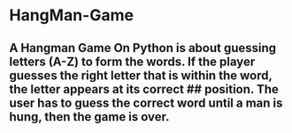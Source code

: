 # HangMan-Game

## A Hangman Game On Python is about guessing letters (A-Z) to form the words. If the player guesses the right letter that is within the word, the letter appears at its correct   ## position. The user has to guess the correct word until a man is hung, then the game is over.
